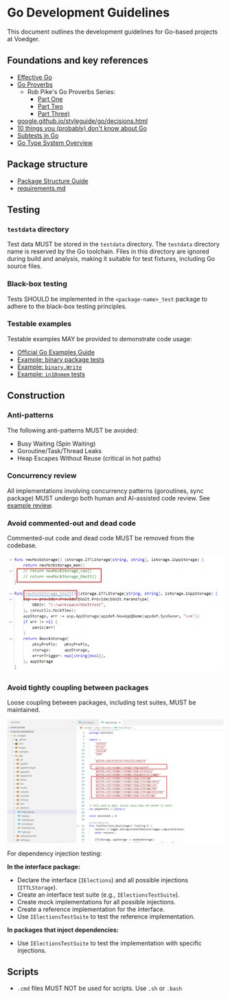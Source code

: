 # Go Development Guidelines

This document outlines the development guidelines for Go-based projects at Voedger.

## Foundations and key references

- [Effective Go](https://go.dev/doc/effective_go)
- [Go Proverbs](https://go-proverbs.github.io/)
  - Rob Pike's Go Proverbs Series:
    - [Part One](https://golangprojectstructure.com/rob-pike-go-proverbs/)
    - [Part Two](https://golangprojectstructure.com/rob-pike-go-proverbs-2/)
    - [Part Three)](https://golangprojectstructure.com/rob-pike-go-proverbs-3/)
- [google.github.io/styleguide/go/decisions.html](https://google.github.io/styleguide/go/decisions.html)
- [10 things you (probably) don't know about Go](https://go.dev/talks/2012/10things.slide)
- [Subtests in Go](https://go.dev/blog/subtests)
- [Go Type System Overview](https://go101.org/article/type-system-overview.html)

## Package structure

- [Package Structure Guide](https://github.com/voedger/kb/issues/45)
- [requirements.md](writing-guidelines.md#requirementsmd-files)

## Testing

### `testdata` directory

Test data MUST be stored in the `testdata` directory. The `testdata` directory name is reserved by the Go toolchain. Files in this directory are ignored during build and analysis, making it suitable for test fixtures, including Go source files.

### Black-box testing

Tests SHOULD be implemented in the `<package-name>_test` package to adhere to the black-box testing principles.

### Testable examples

Testable examples MAY be provided to demonstrate code usage:

- [Official Go Examples Guide](https://go.dev/blog/examples)
- [Example: binary package tests](https://cs.opensource.google/go/go/+/refs/tags/go1.20.5:src/encoding/binary/example_test.go)
- [Example: `binary.Write`](https://pkg.go.dev/encoding/binary#example-Write)
- [Example: `in10nmem` tests](https://github.com/voedger/voedger/blob/15ef848eecdc1950a6eba71732991012d509be18/pkg/in10nmem/example_test.go#L21)

## Construction

### Anti-patterns

The following anti-patterns MUST be avoided:

- Busy Waiting (Spin Waiting)
- Goroutine/Task/Thread Leaks
- Heap Escapes Without Reuse (critical in hot paths)

### Concurrency review

All implementations involving concurrency patterns (goroutines, sync package) MUST undergo both human and AI-assisted code review. See [example review](https://github.com/voedger/kb/issues/57).

### Avoid commented-out and dead code

Commented-out code and dead code MUST be removed from the codebase.

<kbd>![Dead code example](images/deadcode.png)</kbd>

### Avoid tightly coupling between packages

Loose coupling between packages, including test suites, MUST be maintained.

<kbd>![Coupling example](images/coupling.png)</kbd>

For dependency injection testing:

**In the interface package:**

- Declare the interface (`IElections`) and all possible injections (`ITTLStorage`).
- Create an interface test suite (e.g., `IElectionsTestSuite`).
- Create mock implementations for all possible injections.
- Create a reference implementation for the interface.
- Use `IElectionsTestSuite` to test the reference implementation.

**In packages that inject dependencies:**

- Use `IElectionsTestSuite` to test the implementation with specific injections.

## Scripts

- `.cmd` files MUST NOT be used for scripts. Use `.sh` or `.bash`
